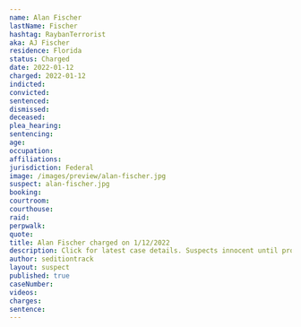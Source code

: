 ```yaml
---
name: Alan Fischer
lastName: Fischer
hashtag: RaybanTerrorist
aka: AJ Fischer
residence: Florida
status: Charged
date: 2022-01-12
charged: 2022-01-12
indicted:
convicted:
sentenced:
dismissed:
deceased:
plea_hearing:
sentencing:
age:
occupation:
affiliations:
jurisdiction: Federal
image: /images/preview/alan-fischer.jpg
suspect: alan-fischer.jpg
booking:
courtroom:
courthouse:
raid:
perpwalk:
quote:
title: Alan Fischer charged on 1/12/2022
description: Click for latest case details. Suspects innocent until proven guilty.
author: seditiontrack
layout: suspect
published: true
caseNumber:
videos:
charges:
sentence:
---
```

